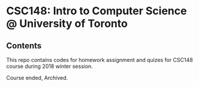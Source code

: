 # CSC148: Intro to Computer Science @ University of Toronto

## Contents
This repo contains codes for homework assignment and quizes for CSC148 course during 2018 winter session.

Course ended, Archived.

